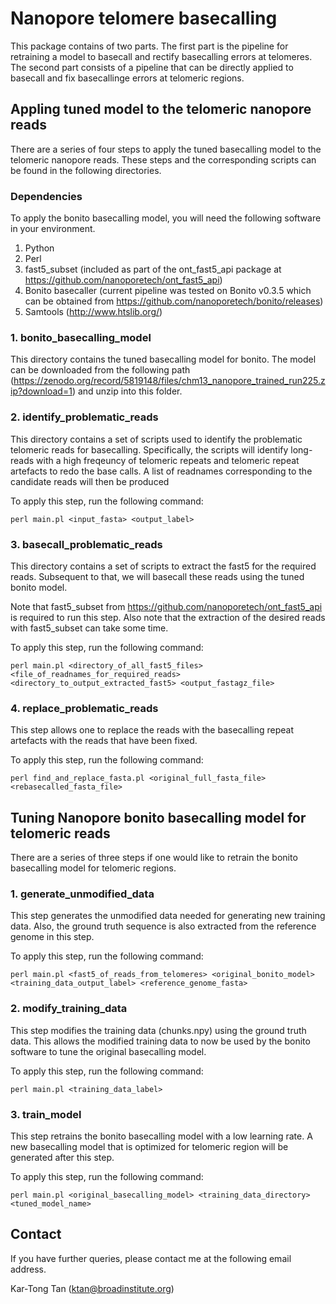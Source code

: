 
# Nanopore telomere basecalling

This package contains of two parts. The first part is the pipeline for retraining a model to basecall and rectify basecalling errors at telomeres. The second part consists of a pipeline that can be directly applied to basecall and fix basecallinge errors at telomeric regions.


## Appling tuned model to the telomeric nanopore reads

There are a series of four steps to apply the tuned basecalling model to the telomeric nanopore reads. These steps and the corresponding scripts can be found in the following directories.

### Dependencies
To apply the bonito basecalling model, you will need the following software in your environment.
1. Python
2. Perl
3. fast5_subset (included as part of the ont_fast5_api package at https://github.com/nanoporetech/ont_fast5_api)
4. Bonito basecaller (current pipeline was tested on Bonito v0.3.5 which can be obtained from https://github.com/nanoporetech/bonito/releases)
5. Samtools (http://www.htslib.org/)


### 1. bonito_basecalling_model
This directory contains the tuned basecalling model for bonito. The model can be downloaded from the following path (https://zenodo.org/record/5819148/files/chm13_nanopore_trained_run225.zip?download=1) and unzip into this folder.


### 2. identify_problematic_reads
This directory contains a set of scripts used to identify the problematic telomeric reads for basecalling. Specifically, the scripts will identify long-reads with a high freqeuncy of telomeric repeats and telomeric repeat artefacts to redo the base calls. A list of readnames corresponding to the candidate reads will then be produced

To apply this step, run the following command:
```
perl main.pl <input_fasta> <output_label>
```

### 3. basecall_problematic_reads
This directory contains a set of scripts to extract the fast5 for the required reads. Subsequent to that, we will basecall these reads using the tuned bonito model.

Note that fast5_subset from https://github.com/nanoporetech/ont_fast5_api is required to run this step. Also note that the extraction of the desired reads with fast5_subset can take some time.

To apply this step, run the following command:
```
perl main.pl <directory_of_all_fast5_files> <file_of_readnames_for_required_reads> <directory_to_output_extracted_fast5> <output_fastagz_file>
```

### 4. replace_problematic_reads
This step allows one to replace the reads with the basecalling repeat artefacts with the reads that have been fixed.

To apply this step, run the following command:
```
perl find_and_replace_fasta.pl <original_full_fasta_file> <rebasecalled_fasta_file>
```


## Tuning Nanopore bonito basecalling model for telomeric reads

There are a series of three steps if one would like to retrain the bonito basecalling model for telomeric regions.

### 1. generate_unmodified_data
This step generates the unmodified data needed for generating new training data. Also, the ground truth sequence is also extracted from the reference genome in this step.

To apply this step, run the following command:
```
perl main.pl <fast5_of_reads_from_telomeres> <original_bonito_model> <training_data_output_label> <reference_genome_fasta>
```

### 2. modify_training_data
This step modifies the training data (chunks.npy) using the ground truth data. This allows the modified training data to now be used by the bonito software to tune the original basecalling model.

To apply this step, run the following command:
```
perl main.pl <training_data_label>
```

### 3. train_model
This step retrains the bonito basecalling model with a low learning rate. A new basecalling model that is optimized for telomeric region will be generated after this step.

To apply this step, run the following command:
```
perl main.pl <original_basecalling_model> <training_data_directory> <tuned_model_name>
```


## Contact
If you have further queries, please contact me at the following email address.

Kar-Tong Tan (ktan@broadinstitute.org)

